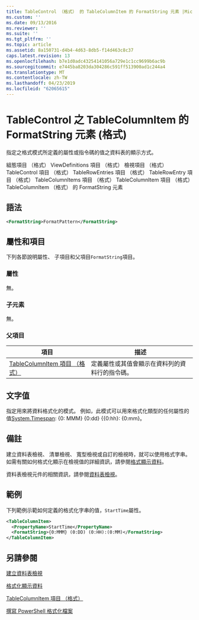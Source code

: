 ```yaml
---
title: TableControl （格式） 的 TableColumnItem 的 FormatString 元素 |Microsoft Docs
ms.custom: ''
ms.date: 09/13/2016
ms.reviewer: ''
ms.suite: ''
ms.tgt_pltfrm: ''
ms.topic: article
ms.assetid: 8a150731-d4b4-4d63-8db5-f14d463c8c37
caps.latest.revision: 13
ms.openlocfilehash: b7e1d0adc43254141056a729e1c1cc9699b6ac9b
ms.sourcegitcommit: e7445ba8203da304286c591ff513900ad1c244a4
ms.translationtype: MT
ms.contentlocale: zh-TW
ms.lasthandoff: 04/23/2019
ms.locfileid: "62065615"
---
```

# <a name="formatstring-element-for-tablecolumnitem-for-tablecontrol-format"></a>TableControl 之 TableColumnItem 的 FormatString 元素 (格式)

指定之格式模式所定義的屬性或指令碼的值之資料表的顯示方式。

組態項目 （格式） ViewDefinitions 項目 （格式） 檢視項目 （格式） TableControl 項目 （格式） TableRowEntries 項目 （格式） TableRowEntry 項目 （格式） TableColumnItems 項目 （格式） TableColumnItem 項目 （格式）TableColumnItem （格式） 的 FormatString 元素

## <a name="syntax"></a>語法

```xml
<FormatString>FormatPattern</FormatString>
```

## <a name="attributes-and-elements"></a>屬性和項目

下列各節說明屬性、 子項目和父項目`FormatString`項目。

### <a name="attributes"></a>屬性

無。

### <a name="child-elements"></a>子元素

無。

### <a name="parent-elements"></a>父項目

|項目|描述|
|-------------|-----------------|
|[TableColumnItem 項目 （格式）](./tablecolumnitem-element-for-tablecolumnitems-for-tablecontrol-format.md)|定義屬性或其值會顯示在資料列的資料行的指令碼。|

## <a name="text-value"></a>文字值

指定用來將資料格式化的模式。 例如，此模式可以用來格式化類型的任何屬性的值[System.Timespan](/dotnet/api/System.TimeSpan): {0: MMM} {0:dd} {{0:hh}: {0:mm}。

## <a name="remarks"></a>備註

建立資料表檢視、 清單檢視、 寬型檢視或自訂的檢視時，就可以使用格式字串。 如需有關如何格式化顯示在檢視值的詳細資訊，請參閱[格式顯示資料](./formatting-displayed-data.md)。

資料表檢視元件的相關資訊，請參閱[資料表檢視](./creating-a-table-view.md)。

## <a name="example"></a>範例

下列範例示範如何定義的格式化字串的值，`StartTime`屬性。

```xml
<TableColumnItem>
  <PropertyName>StartTime</PropertyName>
  <FormatString>{0:MMM} (0:DD) (0:HH):(0:MM)</FormatString>
</TableColumnItem>
```

## <a name="see-also"></a>另請參閱

[建立資料表檢視](./creating-a-table-view.md)

[格式化顯示資料](./formatting-displayed-data.md)

[TableColumnItem 項目 （格式）](./tablecolumnitem-element-for-tablecolumnitems-for-tablecontrol-format.md)

[撰寫 PowerShell 格式化檔案](./writing-a-powershell-formatting-file.md)

